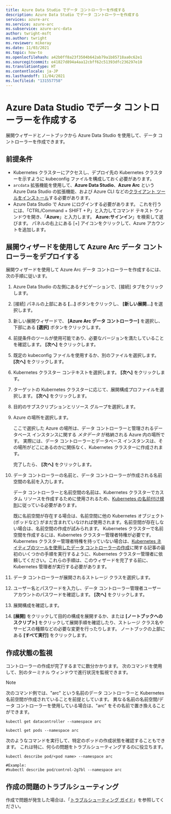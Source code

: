 ```yaml
---
title: Azure Data Studio でデータ コントローラーを作成する
description: Azure Data Studio でデータ コントローラーを作成する
services: azure-arc
ms.service: azure-arc
ms.subservice: azure-arc-data
author: twright-msft
ms.author: twright
ms.reviewer: mikeray
ms.date: 11/03/2021
ms.topic: how-to
ms.openlocfilehash: a42b0ff8a23f3504b642ab79a1b85718aa0c62e1
ms.sourcegitcommit: e41827d894a4aa12cbff62c51393dfc236297e10
ms.translationtype: HT
ms.contentlocale: ja-JP
ms.lasthandoff: 11/04/2021
ms.locfileid: "131557758"
---
```

# <a name="create-data-controller-in-azure-data-studio"></a>Azure Data Studio でデータ コントローラーを作成する

展開ウィザードとノートブックから Azure Data Studio を使用して、データ コントローラーを作成できます。


## <a name="prerequisites"></a>前提条件

- Kubernetes クラスターにアクセスし、デプロイ先の Kubernetes クラスターを示すように kubeconfig ファイルを構成しておく必要があります。
- `arcdata` 拡張機能を使用して、**Azure Data Studio**、**Azure Arc** という Azure Data Studio の拡張機能、および Azure CLI などの[クライアント ツールをインストール](install-client-tools.md)する必要があります。
- Azure Data Studio で Azure にログインする必要があります。  これを行うには、「CTRL/Command + SHIFT + P」と入力してコマンド テキスト ウィンドウを開き、「**Azure**」と入力します。  **Azure:サインイン**」を検索して選びます。   パネルの右上にある [+] アイコンをクリックして、Azure アカウントを追加します。

## <a name="use-the-deployment-wizard-to-create-azure-arc-data-controller"></a>展開ウィザードを使用して Azure Arc データ コントローラーをデプロイする

展開ウィザードを使用して Azure Arc データ コントローラーを作成するには、次の手順に従います。

1. Azure Data Studio の左側にあるナビゲーションで、[接続] タブをクリックします。
1. [接続] パネルの上部にある **[...]** ボタンをクリックし、 **[新しい展開...]** を選択します。
1. 新しい展開ウィザードで、 **[Azure Arc データ コントローラー]** を選択し、下部にある **[選択]** ボタンをクリックします。
1. 前提条件のツールが使用可能であり、必要なバージョンを満たしていることを確認します。 **[次へ]** をクリックします。
1. 既定の kubeconfig ファイルを使用するか、別のファイルを選択します。  **[次へ]** をクリックします。
1. Kubernetes クラスター コンテキストを選択します。 **[次へ]** をクリックします。
1. ターゲットの Kubernetes クラスターに応じて、展開構成プロファイルを選択します。 **[次へ]** をクリックします。
1. 目的のサブスクリプションとリソース グループを選択します。
1. Azure の場所を選択します。
   
   ここで選択した Azure の場所は、データ コントローラーと管理されるデータベース インスタンスに関する *メタデータ* が格納される Azure 内の場所です。 実際には、データ コントローラーとデータベース インスタンスは、その場所がどこにあるのかに関係なく、Kubernetes クラスターに作成されます。
   
   完了したら、 **[次へ]** をクリックします。

1. データ コントローラーの名前と、データ コントローラーが作成される名前空間の名前を入力します。

    データ コントローラーと名前空間の名前は、Kubernetes クラスターでカスタム リソースを作成するために使用されるため、[Kubernetes の名前付け規則](https://kubernetes.io/docs/concepts/overview/working-with-objects/names/#names)に従っている必要があります。
    
    既に名前空間が存在する場合は、名前空間に他の Kubernetes オブジェクト (ポッドなど) がまだ含まれていなければ使用されます。名前空間が存在しない場合は、名前空間の作成が試みられます。  Kubernetes クラスターで名前空間を作成するには、Kubernetes クラスター管理者特権が必要です。  Kubernetes クラスター管理者特権を持っていない場合は、[Kubernetes ネイティブのツールを使用したデータ コントローラーの作成](./create-data-controller-using-kubernetes-native-tools.md)に関する記事の最初のいくつかの手順を実行するように、Kubernetes クラスター管理者に依頼してください。これらの手順は、このウィザードを完了する前に、Kubernetes 管理者が実行する必要があります。


1. データ コントローラーが展開されるストレージ クラスを選択します。 
1.  ユーザー名とパスワードを入力し、データ コントローラー管理者ユーザー アカウントのパスワードを確認します。 **[次へ]** をクリックします。

1. 展開構成を確認します。
1. **[展開]** をクリックして目的の構成を展開するか、または **[ノートブックへのスクリプト]** をクリックして展開手順を確認したり、ストレージ クラス名やサービスの種類などの必要な変更を行ったりします。 ノートブックの上部にある **[すべて実行]** をクリックします。

## <a name="monitoring-the-creation-status"></a>作成状態の監視

コントローラーの作成が完了するまでに数分かかります。 次のコマンドを使用して、別のターミナル ウィンドウで進行状況を監視できます。

> [!NOTE]
>  次のコマンド例では、"arc" という名前のデータ コントローラーと Kubernetes 名前空間が作成されていることを前提としています。  異なる名前の名前空間/データ コントローラーを使用している場合は、"arc" をその名前で置き換えることができます。

```console
kubectl get datacontroller --namespace arc
```

```console
kubectl get pods --namespace arc
```

次のようなコマンドを実行して、特定のポッドの作成状態を確認することもできます。  これは特に、何らの問題をトラブルシューティングするのに役立ちます。

```console
kubectl describe pod/<pod name> --namespace arc

#Example:
#kubectl describe pod/control-2g7bl --namespace arc
```

## <a name="troubleshooting-creation-problems"></a>作成の問題のトラブルシューティング

作成で問題が発生した場合は、「[トラブルシューティング ガイド](troubleshoot-guide.md)」を参照してください。

